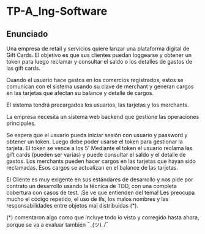 # TP-A_Ing-Software

## Enunciado

Una empresa de retail y servicios quiere lanzar una plataforma digital de Gift Cards. El objetivo es que sus clientes puedan loggearse y obtener un token para luego reclamar y consultar el saldo o los detalles de gastos de las gift cards.

Cuando el usuario hace gastos en los comercios registrados, estos se comunican con el sistema usando su clave de merchant y generan cargos en las tarjetas que afectan su balance y detalle de cargos.

El sistema tendrá precargados los usuarios, las tarjetas y los merchants.

La empresa necesita un sistema web backend que gestione las operaciones principales.

Se espera que el usuario pueda iniciar sesión con usuario y password y obtener un token.
Luego debe poder usarse el token para gestionar la tarjeta.
El token se vence a los 5'
Mediante el token el usuario reclama las gift cards (pueden ser varias) y puede consultar el saldo y el detalle de gastos.
Los merchants pueden hacer cargos en las tarjetas que hayan sido reclamadas.
Esos cargos se actualizan en el balance de las tarjetas.

El Cliente es muy exigente en sus estándares de desarrollo y nos pide por contrato un desarrollo usando la técnica de TDD, con una completa cobertura con casos de test. ¡Se ve que entienden del tema! 
Les preocupa mucho el código repetido, el uso de Ifs, los malos nombres y las responsabilidades entre objetos mal distribuidas (*).

(*) comentaron algo como que incluye todo lo visto y corregido hasta ahora, porque se va a evaluar también ¯\_(ツ)_/¯
